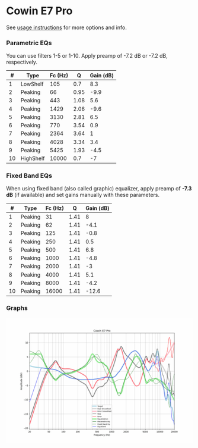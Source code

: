 # Cowin E7 Pro
See [usage instructions](https://github.com/jaakkopasanen/AutoEq#usage) for more options and info.

### Parametric EQs
You can use filters 1-5 or 1-10. Apply preamp of -7.2 dB or -7.2 dB, respectively.

|   # | Type      |   Fc (Hz) |    Q |   Gain (dB) |
|-----|-----------|-----------|------|-------------|
|   1 | LowShelf  |       105 | 0.7  |         8.3 |
|   2 | Peaking   |        66 | 0.95 |        -9.9 |
|   3 | Peaking   |       443 | 1.08 |         5.6 |
|   4 | Peaking   |      1429 | 2.06 |        -9.6 |
|   5 | Peaking   |      3130 | 2.81 |         6.5 |
|   6 | Peaking   |       770 | 3.54 |         0.9 |
|   7 | Peaking   |      2364 | 3.64 |         1   |
|   8 | Peaking   |      4028 | 3.34 |         3.4 |
|   9 | Peaking   |      5425 | 1.93 |        -4.5 |
|  10 | HighShelf |     10000 | 0.7  |        -7   |

### Fixed Band EQs
When using fixed band (also called graphic) equalizer, apply preamp of **-7.3 dB** (if available) and set gains manually with these parameters.

|   # | Type    |   Fc (Hz) |    Q |   Gain (dB) |
|-----|---------|-----------|------|-------------|
|   1 | Peaking |        31 | 1.41 |         8   |
|   2 | Peaking |        62 | 1.41 |        -4.1 |
|   3 | Peaking |       125 | 1.41 |        -0.8 |
|   4 | Peaking |       250 | 1.41 |         0.5 |
|   5 | Peaking |       500 | 1.41 |         6.8 |
|   6 | Peaking |      1000 | 1.41 |        -4.8 |
|   7 | Peaking |      2000 | 1.41 |        -3   |
|   8 | Peaking |      4000 | 1.41 |         5.1 |
|   9 | Peaking |      8000 | 1.41 |        -4.2 |
|  10 | Peaking |     16000 | 1.41 |       -12.6 |

### Graphs
![](./Cowin%20E7%20Pro.png)
